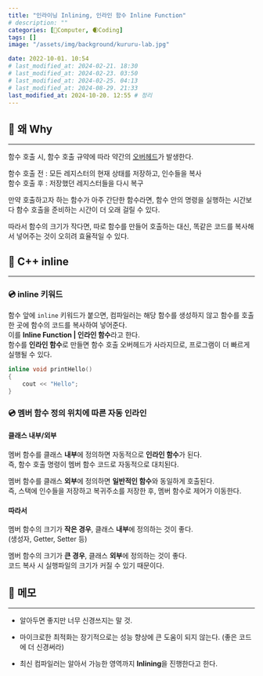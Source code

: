 ```yaml
---
title: "인라이닝 Inlining, 인라인 함수 Inline Function"
# description: ""
categories: [💫Computer, 🌒Coding]
tags: []
image: "/assets/img/background/kururu-lab.jpg"

date: 2022-10-01. 10:54
# last_modified_at: 2024-02-21. 18:30
# last_modified_at: 2024-02-23. 03:50
# last_modified_at: 2024-02-25. 04:13
# last_modified_at: 2024-08-29. 21:33
last_modified_at: 2024-10-20. 12:55 # 정리
---
```


## 💫 왜 Why

---

함수 호출 시, 함수 호출 규약에 따라 약간의 [오버헤드](/posts/Overhead/)가 발생한다.  

함수 호출 전 : 모든 레지스터의 현재 상태를 저장하고, 인수들을 복사  
함수 호출 후 : 저장했던 레지스터들을 다시 복구  

만약 호출하고자 하는 함수가 아주 간단한 함수라면, 함수 안의 명령을 실행하는 시간보다 함수 호출을 준비하는 시간이 더 오래 걸릴 수 있다.  

따라서 함수의 크기가 작다면, 따로 함수를 만들어 호출하는 대신, 똑같은 코드를 복사해서 넣어주는 것이 오히려 효율적일 수 있다.  

## 💫 C++ inline

---

### 💿 inline 키워드

함수 앞에 `inline` 키워드가 붙으면, 컴파일러는 해당 함수를 생성하지 않고 함수를 호출한 곳에 함수의 코드를 복사하여 넣어준다.  
이를 **Inline Function \| 인라인 함수**라고 한다.  
함수를 **인라인 함수**로 만들면 함수 호출 오버헤드가 사라지므로, 프로그램이 더 빠르게 실행될 수 있다.  

```cpp
inline void printHello()
{
	cout << "Hello";
}
```

### 💿 멤버 함수 정의 위치에 따른 자동 인라인

#### 클래스 내부/외부

멤버 함수를 클래스 **내부**에 정의하면 자동적으로 **인라인 함수**가 된다.  
즉, 함수 호출 명령이 멤버 함수 코드로 자동적으로 대치된다.  

멤버 함수를 클래스 **외부**에 정의하면 **일반적인 함수**와 동일하게 호출된다.  
즉, 스택에 인수들을 저장하고 복귀주소를 저장한 후, 멤버 함수로 제어가 이동한다.  

#### 따라서

멤버 함수의 크기가 **작은 경우**, 클래스 **내부**에 정의하는 것이 좋다.  
(생성자, Getter, Setter 등)  

멤버 함수의 크기가 **큰 경우**, 클래스 **외부**에 정의하는 것이 좋다.  
코드 복사 시 실행파일의 크기가 커질 수 있기 때문이다.  

## 💫 메모

---

- 알아두면 좋지만 너무 신경쓰지는 말 것.
- 마이크로한 최적화는 장기적으로는 성능 향상에 큰 도움이 되지 않는다. (좋은 코드에 더 신경써라)

- 최신 컴파일러는 알아서 가능한 영역까지 **Inlining**을 진행한다고 한다.
